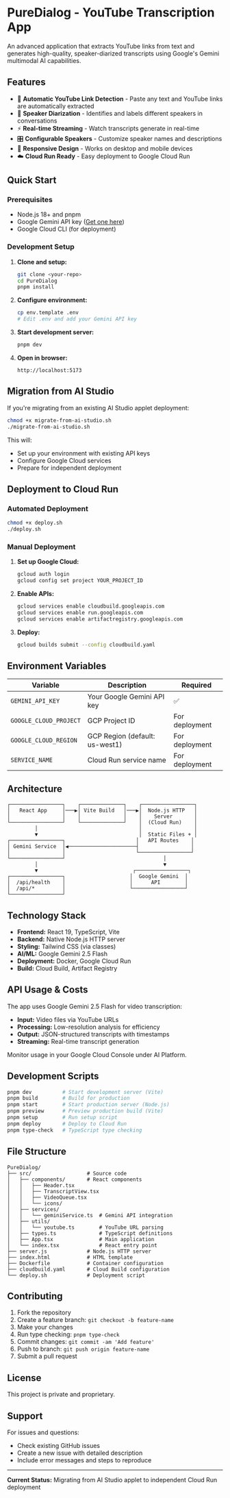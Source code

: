 # PureDialog - YouTube Transcription App

An advanced application that extracts YouTube links from text and generates high-quality, speaker-diarized transcripts using Google's Gemini multimodal AI capabilities.

## Features

- 🎥 **Automatic YouTube Link Detection** - Paste any text and YouTube links are automatically extracted
- 🎯 **Speaker Diarization** - Identifies and labels different speakers in conversations
- ⚡ **Real-time Streaming** - Watch transcripts generate in real-time
- 🎛️ **Configurable Speakers** - Customize speaker names and descriptions
- 📱 **Responsive Design** - Works on desktop and mobile devices
- ☁️ **Cloud Run Ready** - Easy deployment to Google Cloud Run

## Quick Start

### Prerequisites

- Node.js 18+ and pnpm
- Google Gemini API key ([Get one here](https://aistudio.google.com/app/apikey))
- Google Cloud CLI (for deployment)

### Development Setup

1. **Clone and setup:**

   ```bash
   git clone <your-repo>
   cd PureDialog
   pnpm install
   ```

2. **Configure environment:**

   ```bash
   cp env.template .env
   # Edit .env and add your Gemini API key
   ```

3. **Start development server:**

   ```bash
   pnpm dev
   ```

4. **Open in browser:**
   ```
   http://localhost:5173
   ```

## Migration from AI Studio

If you're migrating from an existing AI Studio applet deployment:

```bash
chmod +x migrate-from-ai-studio.sh
./migrate-from-ai-studio.sh
```

This will:

- Set up your environment with existing API keys
- Configure Google Cloud services
- Prepare for independent deployment

## Deployment to Cloud Run

### Automated Deployment

```bash
chmod +x deploy.sh
./deploy.sh
```

### Manual Deployment

1. **Set up Google Cloud:**

   ```bash
   gcloud auth login
   gcloud config set project YOUR_PROJECT_ID
   ```

2. **Enable APIs:**

   ```bash
   gcloud services enable cloudbuild.googleapis.com
   gcloud services enable run.googleapis.com
   gcloud services enable artifactregistry.googleapis.com
   ```

3. **Deploy:**
   ```bash
   gcloud builds submit --config cloudbuild.yaml
   ```

## Environment Variables

| Variable               | Description                    | Required       |
| ---------------------- | ------------------------------ | -------------- |
| `GEMINI_API_KEY`       | Your Google Gemini API key     | ✅             |
| `GOOGLE_CLOUD_PROJECT` | GCP Project ID                 | For deployment |
| `GOOGLE_CLOUD_REGION`  | GCP Region (default: us-west1) | For deployment |
| `SERVICE_NAME`         | Cloud Run service name         | For deployment |

## Architecture

```
┌─────────────────┐    ┌──────────────┐    ┌─────────────────┐
│   React App     │───▶│ Vite Build   │───▶│  Node.js HTTP   │
│                 │    │              │    │    Server       │
└─────────────────┘    └──────────────┘    │  (Cloud Run)    │
         │                                 │                 │
         ▼                                 │  Static Files + │
┌─────────────────┐                       │   API Routes    │
│ Gemini Service  │◀──────────────────────┤                 │
│                 │                       └─────────────────┘
└─────────────────┘                                │
         │                                         ▼
         ▼                               ┌─────────────────┐
┌─────────────────┐                     │  Google Gemini  │
│  /api/health    │                     │      API        │
│  /api/*         │                     └─────────────────┘
└─────────────────┘
```

## Technology Stack

- **Frontend:** React 19, TypeScript, Vite
- **Backend:** Native Node.js HTTP server
- **Styling:** Tailwind CSS (via classes)
- **AI/ML:** Google Gemini 2.5 Flash
- **Deployment:** Docker, Google Cloud Run
- **Build:** Cloud Build, Artifact Registry

## API Usage & Costs

The app uses Google Gemini 2.5 Flash for video transcription:

- **Input:** Video files via YouTube URLs
- **Processing:** Low-resolution analysis for efficiency
- **Output:** JSON-structured transcripts with timestamps
- **Streaming:** Real-time transcript generation

Monitor usage in your Google Cloud Console under AI Platform.

## Development Scripts

```bash
pnpm dev          # Start development server (Vite)
pnpm build        # Build for production
pnpm start        # Start production server (Node.js)
pnpm preview      # Preview production build (Vite)
pnpm setup        # Run setup script
pnpm deploy       # Deploy to Cloud Run
pnpm type-check   # TypeScript type checking
```

## File Structure

```
PureDialog/
├── src/                  # Source code
│   ├── components/       # React components
│   │   ├── Header.tsx
│   │   ├── TranscriptView.tsx
│   │   ├── VideoQueue.tsx
│   │   └── icons/
│   ├── services/
│   │   └── geminiService.ts  # Gemini API integration
│   ├── utils/
│   │   └── youtube.ts        # YouTube URL parsing
│   ├── types.ts              # TypeScript definitions
│   ├── App.tsx               # Main application
│   └── index.tsx             # React entry point
├── server.js             # Node.js HTTP server
├── index.html            # HTML template
├── Dockerfile            # Container configuration
├── cloudbuild.yaml       # Cloud Build configuration
└── deploy.sh             # Deployment script
```

## Contributing

1. Fork the repository
2. Create a feature branch: `git checkout -b feature-name`
3. Make your changes
4. Run type checking: `pnpm type-check`
5. Commit changes: `git commit -am 'Add feature'`
6. Push to branch: `git push origin feature-name`
7. Submit a pull request

## License

This project is private and proprietary.

## Support

For issues and questions:

- Check existing GitHub issues
- Create a new issue with detailed description
- Include error messages and steps to reproduce

---

**Current Status:** Migrating from AI Studio applet to independent Cloud Run deployment
